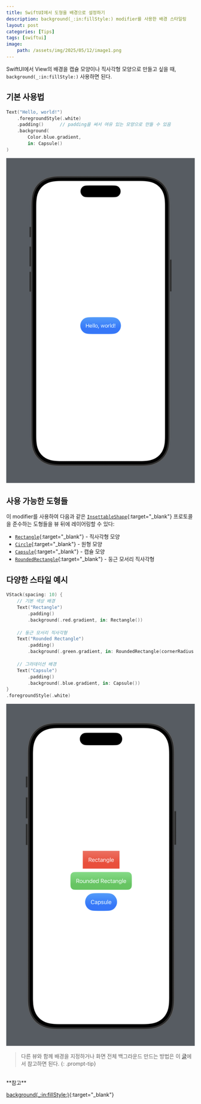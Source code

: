```yaml
---
title: SwiftUI에서 도형을 배경으로 설정하기
description: background(_:in:fillStyle:) modifier를 사용한 배경 스타일링
layout: post
categories: [Tips]
tags: [swiftui]
image:
    path: /assets/img/2025/05/12/image1.png
---
```


SwiftUI에서 View의 배경을 캡슐 모양이나 직사각형 모양으로 만들고 싶을 때, `background(_:in:fillStyle:)` 사용하면 된다.

## 기본 사용법

```swift
Text("Hello, world!")
    .foregroundStyle(.white)
    .padding()		// padding을 써서 여유 있는 모양으로 만들 수 있음
    .background(
        Color.blue.gradient,
        in: Capsule()
)
```

![캡슐 모양의 파란색 그라데이션 배경이 있는 텍스트](/assets/img/2025/05/12/image1.png)

## 사용 가능한 도형들

이 modifier를 사용하여 다음과 같은 [`InsettableShape`](https://developer.apple.com/documentation/swiftui/insettableshape){:target="_blank"} 프로토콜을 준수하는 도형들을 뷰 뒤에 레이어링할 수 있다:

- [`Rectangle`](https://developer.apple.com/documentation/swiftui/rectangle){:target="_blank"} - 직사각형 모양
- [`Circle`](https://developer.apple.com/documentation/swiftui/circle){:target="_blank"} - 원형 모양
- [`Capsule`](https://developer.apple.com/documentation/swiftui/capsule){:target="_blank"} - 캡슐 모양
- [`RoundedRectangle`](https://developer.apple.com/documentation/swiftui/roundedrectangle){:target="_blank"} - 둥근 모서리 직사각형

## 다양한 스타일 예시

```swift
VStack(spacing: 10) {
    // 기본 색상 배경
    Text("Rectangle")
        .padding()
        .background(.red.gradient, in: Rectangle())

    // 둥근 모서리 직사각형
    Text("Rounded Rectangle")
        .padding()
        .background(.green.gradient, in: RoundedRectangle(cornerRadius: 12))

    // 그라데이션 배경
    Text("Capsule")
        .padding()
        .background(.blue.gradient, in: Capsule())
}
.foregroundStyle(.white)
```

![다양한 도형과 그라데이션이 적용된 텍스트 예시](/assets/img/2025/05/12/image2.png)

>다른 뷰와 함께 배경을 지정하거나 화면 전체 백그라운드 만드는 방법은 이 [글](https://imjhk03.github.io/posts/swiftui-add-background/)에서 참고하면 된다.
{: .prompt-tip}

<br>
**참고**
<br>

[background\(_:in:fillStyle:\)](https://developer.apple.com/documentation/swiftui/view/background(in:fillstyle:)-96bda){:target="_blank"}
